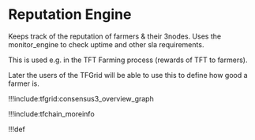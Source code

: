 # Reputation Engine

Keeps track of the reputation of farmers & their 3nodes.
Uses the  monitor_engine to check uptime and other sla requirements.

This is used e.g. in the TFT Farming process (rewards of TFT to farmers).

Later the users of the TFGrid will be able to use this to define how good a farmer is.

!!!include:tfgrid:consensus3_overview_graph

!!!include:tfchain_moreinfo

!!!def